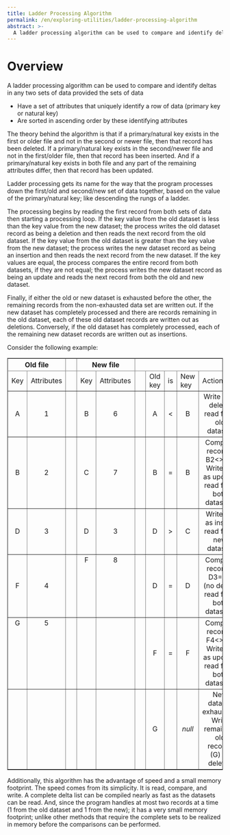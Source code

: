 ```yaml
---
title: Ladder Processing Algorithm
permalink: /en/exploring-utilities/ladder-processing-algorithm
abstract: >- 
  A ladder processing algorithm can be used to compare and identify deltas in any two sets of data.
---
```


# Overview

A ladder processing algorithm can be used to compare and identify deltas in any two sets of data provided the sets of data

- Have a set of attributes that uniquely identify a row of data (primary key or natural key)
- Are sorted in ascending order by these identifying attributes

The theory behind the algorithm is that if a primary/natural key exists in the first or older file and not in the second or newer file, then that record has been deleted.  If a primary/natural key exists in the second/newer file and not in the first/older file, then that record has been inserted.  And if a primary/natural key exists in both file and any part of the remaining attributes differ, then that record has been updated.

Ladder processing gets its name for the way that the program processes down the first/old and second/new set of data together, based on the value of the primary/natural key; like descending the rungs of a ladder.  

The processing begins by reading the first record from both sets of data then starting a processing loop.  If the key value from the old dataset is less than the key value from the new dataset; the process writes the old dataset record as being a deletion and then reads the next record from the old dataset.  If the key value from the old dataset is greater than the key value from the new dataset; the process writes the new dataset record as being an insertion and then reads the next record from the new dataset.  If the key values are equal, the process compares the entire record from both datasets, if they are not equal; the process writes the new dataset record as being an update and reads the next record from both the old and new dataset.

Finally, if either the old or new dataset is exhausted before the other, the remaining records from the non-exhausted data set are written out.  If the new dataset has completely processed and there are records remaining in the old dataset, each of these old dataset records are written out as deletions.  Conversely, if the old dataset has completely processed, each of the remaining new dataset records are written out as insertions.

Consider the following example:

<table border="1">
    <thead>
        <tr>
            <th colspan="2"><b>Old file</b></th>
            <th></th>
            <th colspan="2"><b>New file</b></th>
            <th colspan="5"></th>
        </tr>
        <tr>
            <td>Key</td>
            <td>Attributes</td>
            <td>&nbsp;&nbsp;</td>
            <td>Key</td>
            <td>Attributes</td>
            <td>&nbsp;&nbsp;</td>
            <td>Old key</td>
            <td>is</td>
            <td>New key</td>
            <td>Action</td>
        </tr>
    </thead>
    <tbody>
        <tr>
            <td align="center">A</td>
            <td align="center">1</td>
            <td></td>
            <td align="center">B</td>
            <td align="center">6</td>
            <td></td>
            <td align="center">A</td>
            <td align="center">&lt;</td>
            <td align="center">B</td>
            <td align="center">Write A as delete; read from old dataset;</td>
        </tr>
        <tr>
            <td align="center">B</td>
            <td align="center">2</td>
            <td></td>
            <td align="center">C</td>
            <td align="center">7</td>
            <td></td>
            <td align="center">B</td>
            <td align="center">=</td>
            <td align="center">B</td>
            <td align="center">Compare records; B2&lt;&gt;B6; Write B6 as update; read from both datasets;</td>
        </tr>
        <tr>
            <td align="center">D</td>
            <td align="center">3</td>
            <td></td>
            <td align="center">D</td>
            <td align="center">3</td>
            <td></td>
            <td align="center">D</td>
            <td align="center">&gt;</td>
            <td align="center">C</td>
            <td align="center">Write C7 as insert; read from new dataset;</td>
        </tr>
        <tr>
            <td align="center">F</td>
            <td align="center">4</td>
            <td></td>
            <td align="center" valign="top">F</td>
            <td align="center" valign="top">8</td>
            <td></td>
            <td align="center">D</td>
            <td align="center">=</td>
            <td align="center">D</td>
            <td align="center">Compare records; D3=D3 (no delta); read from both datasets;</td>
        </tr>
        <tr>
            <td align="center" valign="top">G</td>
            <td align="center" valign="top">5</td>
            <td></td>
            <td></td>
            <td></td>
            <td></td>
            <td align="center">F</td>
            <td align="center">=</td>
            <td align="center">F</td>
            <td align="center">Compare records; F4&lt;&gt;F8; Write F8 as update; read from both datasets;</td>
        </tr>
        <tr>
            <td></td>
            <td></td>
            <td></td>
            <td></td>
            <td></td>
            <td></td>
            <td align="center">G</td>
            <td align="center"></td>
            <td align="center"><i>null</i></td>
            <td align="center">New dataset exhausted; Write remaining old records (G) as deletes</td>
        </tr>
    </tbody>
</table>

Additionally, this algorithm has the advantage of speed and a small memory footprint.  The speed comes from its simplicity.  It is read, compare, and write.  A complete delta list can be compiled nearly as fast as the datasets can be read.  And, since the program handles at most two records at a time (1 from the old dataset and 1 from the new); it has a very small memory footprint; unlike other methods that require the complete sets to be realized in memory before the comparisons can be performed.